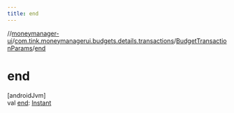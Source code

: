 ```yaml
---
title: end
---
```

//[moneymanager-ui](../../../index.html)/[com.tink.moneymanagerui.budgets.details.transactions](../index.html)/[BudgetTransactionParams](index.html)/[end](end.html)



# end



[androidJvm]\
val [end](end.html): [Instant](https://developer.android.com/reference/kotlin/java/time/Instant.html)





